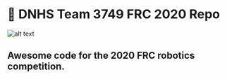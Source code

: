 # 🤖 DNHS Team 3749 FRC 2020 Repo



![alt text]( https://github.com/Team-Optix-3749/Team3749-FRC2019/raw/master/Team%20Optix%20Logo.png "Team Optix Logo")

## Awesome code for the 2020 FRC robotics competition.
